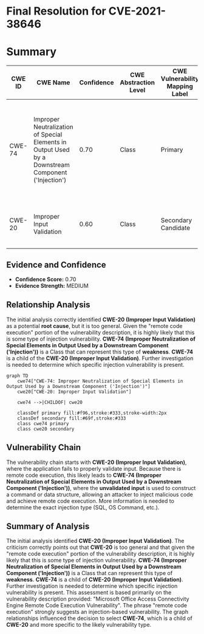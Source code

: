 # Final Resolution for CVE-2021-38646

# Summary
| CWE ID | CWE Name | Confidence | CWE Abstraction Level | CWE Vulnerability Mapping Label | CWE-Vulnerability Mapping Notes |
|---|---|---|---|---|---|
| CWE-74 | Improper Neutralization of Special Elements in Output Used by a Downstream Component ('Injection') | 0.70 | Class | Primary | Discouraged, but used due to the likelihood of an injection vulnerability given the "remote code execution" and need for further specificity. |
| CWE-20 | Improper Input Validation | 0.60 | Class | Secondary Candidate | Discouraged, but represents the general class of **weakness**. |

## Evidence and Confidence

*   **Confidence Score:** 0.70
*   **Evidence Strength:** MEDIUM

## Relationship Analysis
The initial analysis correctly identified **CWE-20 (Improper Input Validation)** as a potential **root cause**, but it is too general. Given the "remote code execution" portion of the vulnerability description, it is highly likely that this is some type of injection vulnerability. **CWE-74 (Improper Neutralization of Special Elements in Output Used by a Downstream Component ('Injection'))** is a Class that can represent this type of **weakness**. **CWE-74** is a child of the **CWE-20 (Improper Input Validation)**. Further investigation is needed to determine which specific injection vulnerability is present.

```mermaid
graph TD
    cwe74["CWE-74: Improper Neutralization of Special Elements in Output Used by a Downstream Component ('Injection')"]
    cwe20["CWE-20: Improper Input Validation"]
    
    cwe74 -->|CHILDOF| cwe20
    
    classDef primary fill:#f96,stroke:#333,stroke-width:2px
    classDef secondary fill:#69f,stroke:#333
    class cwe74 primary
    class cwe20 secondary
```

## Vulnerability Chain
The vulnerability chain starts with **CWE-20 (Improper Input Validation)**, where the application fails to properly validate input. Because there is remote code execution, this likely leads to **CWE-74 (Improper Neutralization of Special Elements in Output Used by a Downstream Component ('Injection'))**, where the **unvalidated input** is used to construct a command or data structure, allowing an attacker to inject malicious code and achieve remote code execution. More information is needed to determine the exact injection type (SQL, OS Command, etc.).

## Summary of Analysis
The initial analysis identified **CWE-20 (Improper Input Validation)**. The criticism correctly points out that **CWE-20** is too general and that given the "remote code execution" portion of the vulnerability description, it is highly likely that this is some type of injection vulnerability. **CWE-74 (Improper Neutralization of Special Elements in Output Used by a Downstream Component ('Injection'))** is a Class that can represent this type of **weakness**. **CWE-74** is a child of **CWE-20 (Improper Input Validation)**. Further investigation is needed to determine which specific injection vulnerability is present. This assessment is based primarily on the vulnerability description provided: "Microsoft Office Access Connectivity Engine Remote Code Execution Vulnerability". The phrase "remote code execution" strongly suggests an injection-based vulnerability. The graph relationships influenced the decision to select **CWE-74**, which is a child of **CWE-20** and more specific to the likely vulnerability type.